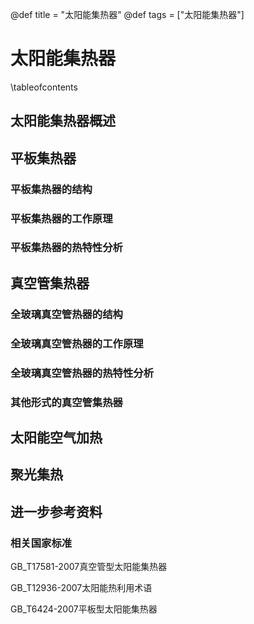 @def title = "太阳能集热器"
@def tags = ["太阳能集热器"]

# 太阳能集热器

\tableofcontents

## 太阳能集热器概述
## 平板集热器
### 平板集热器的结构
### 平板集热器的工作原理
### 平板集热器的热特性分析
## 真空管集热器
### 全玻璃真空管热器的结构
### 全玻璃真空管热器的工作原理
### 全玻璃真空管热器的热特性分析
### 其他形式的真空管集热器
## 太阳能空气加热
## 聚光集热
## 进一步参考资料

### 相关国家标准
GB_T17581-2007真空管型太阳能集热器

GB_T12936-2007太阳能热利用术语

GB_T6424-2007平板型太阳能集热器